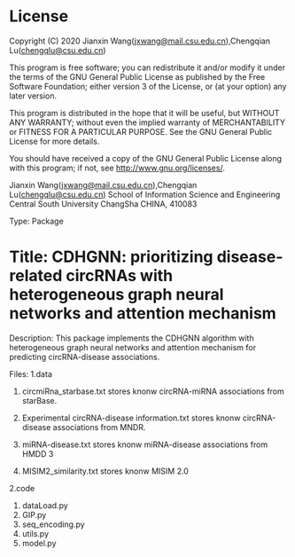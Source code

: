 # License

Copyright (C) 2020 Jianxin Wang(jxwang@mail.csu.edu.cn),Chengqian Lu(chengqlu@csu.edu.cn)

This program is free software; you can redistribute it and/or
modify it under the terms of the GNU General Public License
as published by the Free Software Foundation; either version 3
of the License, or (at your option) any later version.

This program is distributed in the hope that it will be useful,
but WITHOUT ANY WARRANTY; without even the implied warranty of
MERCHANTABILITY or FITNESS FOR A PARTICULAR PURPOSE.  See the
GNU General Public License for more details.

You should have received a copy of the GNU General Public License
along with this program; if not, see <http://www.gnu.org/licenses/>.

Jianxin Wang(jxwang@mail.csu.edu.cn),Chengqian Lu(chengqlu@csu.edu.cn)
School of Information Science and Engineering
Central South University
ChangSha
CHINA, 410083

Type: Package

# Title: CDHGNN: prioritizing disease-related circRNAs with heterogeneous graph neural networks and attention mechanism

Description: This package implements the CDHGNN algorithm with heterogeneous graph neural networks and attention mechanism for predicting circRNA-disease associations.

Files:
1.data

1) circmiRna_starbase.txt stores knonw circRNA-miRNA associations from starBase.

2) Experimental circRNA-disease information.txt stores knonw circRNA-disease associations from MNDR.

3) miRNA-disease.txt stores knonw miRNA-disease associations from HMDD 3

4) MISIM2_similarity.txt stores knonw MISIM 2.0



2.code
1) dataLoad.py
2) GIP.py
3) seq_encoding.py
4) utils.py
5) model.py